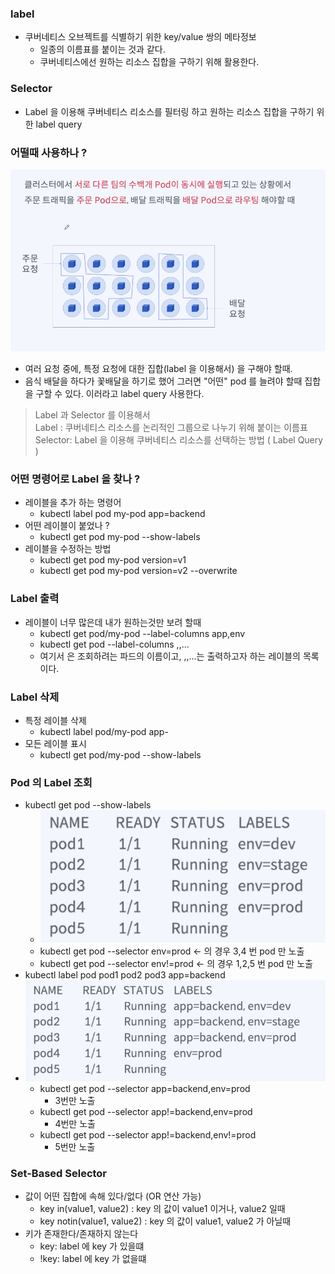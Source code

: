 ### label
- 쿠버네티스 오브젝트를 식별하기 위한 key/value 쌍의 메타정보
  - 일종의 이름표를 붙이는 것과 같다.
  - 쿠버네티스에선 원하는 리소스 집합을 구하기 위해 활용한다.

### Selector
- Label 을 이용해 쿠버네티스 리소스를 필터링 하고 원하는 리소스 집합을 구하기 위한 label query

### 어떨때 사용하나 ?
![img.png](img.png)
- 여러 요청 중에, 특정 요청에 대한 집합(label 을 이용해서) 을 구해야 할때.
- 음식 배달을 하다가 꽃배달을 하기로 했어 그러면 "어떤" pod 를 늘려야 할때 집합을 구할 수 있다. 이러라고 label query 사용한다.

> Label 과 Selector 를 이용해서 <br/>
> Label : 쿠버네티스 리소스를 논리적인 그룹으로 나누기 위해 붙이는 이름표 <br/>
> Selector: Label 을 이용해 쿠버네티스 리소스를 선택하는 방법 ( Label Query ) <br/>


### 어떤 명령어로 Label 을 찾나 ? 
- 레이블을 추가 하는 명령어
  - kubectl label pod my-pod app=backend
- 어떤 레이블이 붙었나 ? 
  - kubectl get pod my-pod --show-labels
- 레이블을 수정하는 방법
  - kubectl get pod my-pod version=v1
  - kubectl get pod my-pod version=v2 --overwrite

### Label 출력
- 레이블이 너무 많은데 내가 원하는것만 보려 할때
  - kubectl get pod/my-pod --label-columns app,env
  - kubectl get pod <pod-name> --label-columns <label1>,<label2>,...
  - 여기서 <pod-name>은 조회하려는 파드의 이름이고, <label1>,<label2>,...는 출력하고자 하는 레이블의 목록이다.

### Label 삭제
- 특정 레이블 삭제
  - kubectl label pod/my-pod app-
- 모든 레이블 표시
  - kubectl get pod/my-pod --show-labels

### Pod 의 Label 조회
- kubectl get pod --show-labels
  - ![img_1.png](img_1.png)
  - kubectl get pod --selector env=prod <- 의 경우 3,4 번 pod 만 노출
  - kubectl get pod --selector env!=prod <- 의 경우 1,2,5 번 pod 만 노출
- kubectl label pod pod1 pod2 pod3 app=backend
- ![img_2.png](img_2.png)
  - kubectl get pod --selector app=backend,env=prod
    - 3번만 노출
  - kubectl get pod --selector app!=backend,env=prod
    - 4번만 노출
  - kubectl get pod --selector app!=backend,env!=prod
    - 5번만 노출

### Set-Based Selector
- 값이 어떤 집합에 속해 있다/없다 (OR 연산 가능)
  - key in(value1, value2) : key 의 값이 value1 이거나, value2 일때
  - key notin(value1, value2) : key 의 값이 value1, value2 가 아닐때
- 키가 존재한다/존재하지 않는다
  - key: label 에 key 가 있을떄
  - !key: label 에 key 가 없을떄